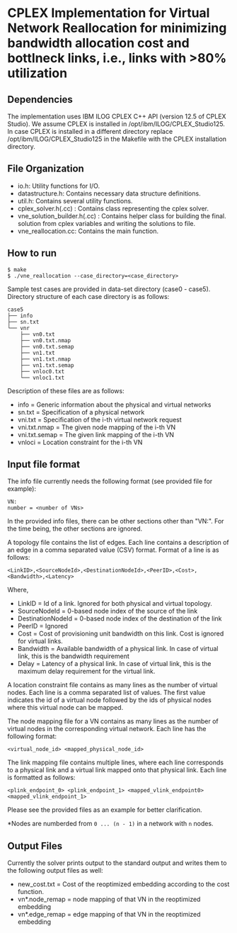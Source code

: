 # CPLEX Implementation for Virtual Network Reallocation for minimizing bandwidth allocation cost and bottlneck links, i.e., links with >80% utilization

## Dependencies

The implementation uses IBM ILOG CPLEX C++ API (version 12.5 of CPLEX Studio).
We assume CPLEX is installed in /opt/ibm/ILOG/CPLEX_Studio125. In case CPLEX is
installed in a different directory replace /opt/ibm/ILOG/CPLEX_Studio125 in the
Makefile with the CPLEX installation directory.

## File Organization
  * io.h: Utility functions for I/O.
  * datastructure.h: Contains necessary data structure definitions.
  * util.h: Contains several utility functions.
  * cplex_solver.h(.cc) : Contains class representing the cplex solver.
  * vne_solution_builder.h(.cc) : Contains helper class for building the final.
    solution from cplex variables and writing the solutions to file.
  * vne_reallocation.cc: Contains the main function.
## How to run
```
$ make
$ ./vne_reallocation --case_directory=<case_directory>
```
Sample test cases are provided in data-set directory (case0 - case5). Directory
structure of each case directory is as follows:
```
case5
├── info
├── sn.txt
└── vnr
    ├── vn0.txt
    ├── vn0.txt.nmap
    ├── vn0.txt.semap
    ├── vn1.txt
    ├── vn1.txt.nmap
    ├── vn1.txt.semap
    ├── vnloc0.txt
    └── vnloc1.txt
```

Description of these files are as follows:
  * info = Generic information about the physical and virtual networks
  * sn.txt = Specification of a physical network
  * vni.txt = Specification of the i-th virtual network request
  * vni.txt.nmap = The given node mapping of the i-th VN
  * vni.txt.semap = The given link mapping of the i-th VN
  * vnloci = Location constraint for the i-th VN
  
## Input file format

The info file currently needs the following format (see provided file for
example):
```
VN:
number = <number of VNs>
```
In the provided info files, there can be other sections other than "VN:". For
the time being, the other sections are ignored.

A topology file contains the list of edges. Each line contains a description of
an edge in a comma separated value (CSV) format. Format of a line is as follows:
```
<LinkID>,<SourceNodeId>,<DestinationNodeId>,<PeerID>,<Cost>,<Bandwidth>,<Latency>
```
Where,
  * LinkID = Id of a link. Ignored for both physical and virtual topology.
  * SourceNodeId = 0-based node index of the source of the link
  * DestinationNodeId = 0-based node index of the destination of the link
  * PeerID = Ignored
  * Cost = Cost of provisioning unit bandwidth on this link. Cost is ignored for
           virtual links.
  * Bandwidth = Available bandwidth of a physical link. In case of virtual link,
                this is the bandwidth requirement
  * Delay = Latency of a physical link. In case of virtual link, this is the
            maximum delay requirement for the virtual link.

A location constraint file contains as many lines as the number of virtual
nodes. Each line is a comma separated list of values. The first value indicates
the id of a virtual node followed by the ids of physical nodes where this
virtual node can be mapped.

The node mapping file for a VN contains as many lines as the number of virtual
nodes in the corresponding virtual network. Each line has the following format:
```
<virtual_node_id> <mapped_physical_node_id>
```

The link mapping file contains multiple lines, where each line corresponds to a
physical link and a virtual link mapped onto that physical link. Each line is
formatted as follows:
```
<plink_endpoint_0> <plink_endpoint_1> <mapped_vlink_endpoint0> <mapped_vlink_endpoint_1>
```

Please see the provided files as an example for better clarification.

*Nodes are numberded from `0 ... (n - 1)` in a network with `n` nodes.

## Output Files

Currently the solver prints output to the standard output and writes them to
the following output files as well:

* new_cost.txt = Cost of the reoptimized embedding according to the cost function.
* vn*.node_remap = node mapping of that VN in the reoptimized embedding
* vn*.edge_remap = edge mapping of that VN in the reoptimized embedding
